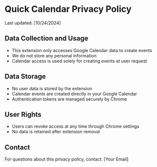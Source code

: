 # Quick Calendar Privacy Policy

Last updated: [10/24/2024]

## Data Collection and Usage
- This extension only accesses Google Calendar data to create events
- We do not store any personal information
- Calendar access is used solely for creating events at user request

## Data Storage
- No user data is stored by the extension
- Calendar events are created directly in your Google Calendar
- Authentication tokens are managed securely by Chrome

## User Rights
- Users can revoke access at any time through Chrome settings
- No data is retained after extension removal

## Contact
For questions about this privacy policy, contact: [Your Email]